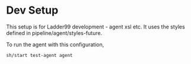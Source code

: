 # Dev Setup

This setup is for Ladder99 development - agent xsl etc. It uses the styles defined in pipeline/agent/styles-future.

To run the agent with this configuration,

    sh/start test-agent agent
